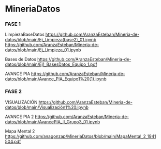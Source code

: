 # MineriaDatos
### FASE 1
LimpiezaBaseDatos
https://github.com/AranzaEsteban/Mineria-de-datos/blob/main/Ej_Limpieza(base2)_01.ipynb
https://github.com/AranzaEsteban/Mineria-de-datos/blob/main/Ej_Limpieza_01.ipynb
 
 Bases de Datos
https://github.com/AranzaEsteban/Mineria-de-datos/blob/main/Ej1_BasesDatos_Equipo_1.pdf

AVANCE PIA
https://github.com/AranzaEsteban/Mineria-de-datos/blob/main/Avance_PIA_Equipo1%20(1).ipynb
### FASE 2
VISUALIZACIÓN
https://github.com/AranzaEsteban/Mineria-de-datos/blob/main/Visualización1%20.ipynb

AVANCE PIA 2
https://github.com/AranzaEsteban/Mineria-de-datos/blob/main/AvancePIA_II_Grupo3_01.ipynb

Mapa Mental 2
https://github.com/anagonzap/MineriaDatos/blob/main/MapaMental_2_1941504.pdf
